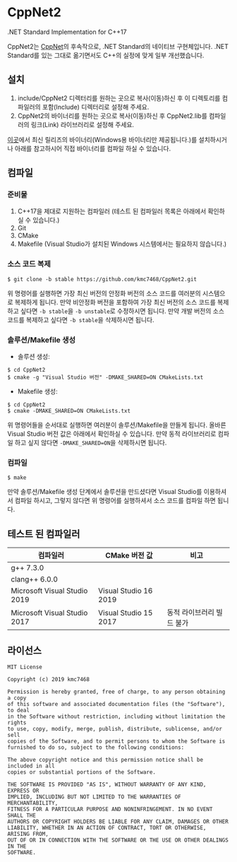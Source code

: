 # CppNet2
.NET Standard Implementation for C++17

CppNet2는 [CppNet](https://github.com/kmc7468/CppNet)의 후속작으로, .NET Standard의 네이티브 구현체입니다. .NET Standard를 있는 그대로 옮기면서도 C++의 실정에 맞게 일부 개선했습니다.

## 설치
1. include/CppNet2 디렉터리를 원하는 곳으로 복사(이동)하신 후 이 디렉토리를 컴파일러의 포함(Include) 디렉터리로 설정해 주세요.
2. CppNet2의 바이너리를 원하는 곳으로 복사(이동)하신 후 CppNet2.lib를 컴파일러의 링크(Link) 라이브러리로 설정해 주세요.

[이곳](https://github.com/kmc7468/CppNet2/releases)에서 최신 릴리즈의 바이너리(Windows용 바이너리만 제공됩니다.)를 설치하시거나 아래를 참고하시어 직접 바이너리를 컴파일 하실 수 있습니다.

## 컴파일
### 준비물
1. C++17을 제대로 지원하는 컴파일러 (테스트 된 컴파일러 목록은 아래에서 확인하실 수 있습니다.)
2. Git
3. CMake
4. Makefile (Visual Studio가 설치된 Windows 시스템에서는 필요하지 않습니다.)

### 소스 코드 복제
```
$ git clone -b stable https://github.com/kmc7468/CppNet2.git
```
위 명령어를 실행하면 가장 최신 버전의 안정화 버전의 소스 코드를 여러분의 시스템으로 복제하게 됩니다. 만약 비안정화 버전을 포함하여 가장 최신 버전의 소스 코드를 복제하고 싶다면 `-b stable`을 `-b unstable`로 수정하시면 됩니다. 만약 개발 버전의 소스 코드를 복제하고 싶다면 `-b stable`을 삭제하시면 됩니다.

### 솔루션/Makefile 생성
- 솔루션 생성:<br>
```
$ cd CppNet2
$ cmake -g "Visual Studio 버전" -DMAKE_SHARED=ON CMakeLists.txt
```
- Makefile 생성:<br>
```
$ cd CppNet2
$ cmake -DMAKE_SHARED=ON CMakeLists.txt
```
위 명령어들을 순서대로 실행하면 여러분이 솔루션/Makefile을 만들게 됩니다. 올바른 Visual Studio 버전 값은 아래에서 확인하실 수 있습니다. 만약 동적 라이브러리로 컴파일 하고 싶지 않다면 `-DMAKE_SHARED=ON`을 삭제하시면 됩니다.

### 컴파일
```
$ make
```
만약 솔루션/Makefile 생성 단계에서 솔루션을 만드셨다면 Visual Studio를 이용하셔서 컴파일 하시고, 그렇지 않다면 위 명령어를 실행하셔서 소스 코드를 컴파일 하면 됩니다.

## 테스트 된 컴파일러
컴파일러 | CMake 버전 값 | 비고
-|-|-
g++ 7.3.0 | |
clang++ 6.0.0 | |
Microsoft Visual Studio 2019 | Visual Studio 16 2019 |
Microsoft Visual Studio 2017 | Visual Studio 15 2017 | 동적 라이브러리 빌드 불가

## 라이선스
```
MIT License

Copyright (c) 2019 kmc7468

Permission is hereby granted, free of charge, to any person obtaining a copy
of this software and associated documentation files (the "Software"), to deal
in the Software without restriction, including without limitation the rights
to use, copy, modify, merge, publish, distribute, sublicense, and/or sell
copies of the Software, and to permit persons to whom the Software is
furnished to do so, subject to the following conditions:

The above copyright notice and this permission notice shall be included in all
copies or substantial portions of the Software.

THE SOFTWARE IS PROVIDED "AS IS", WITHOUT WARRANTY OF ANY KIND, EXPRESS OR
IMPLIED, INCLUDING BUT NOT LIMITED TO THE WARRANTIES OF MERCHANTABILITY,
FITNESS FOR A PARTICULAR PURPOSE AND NONINFRINGEMENT. IN NO EVENT SHALL THE
AUTHORS OR COPYRIGHT HOLDERS BE LIABLE FOR ANY CLAIM, DAMAGES OR OTHER
LIABILITY, WHETHER IN AN ACTION OF CONTRACT, TORT OR OTHERWISE, ARISING FROM,
OUT OF OR IN CONNECTION WITH THE SOFTWARE OR THE USE OR OTHER DEALINGS IN THE
SOFTWARE.
```